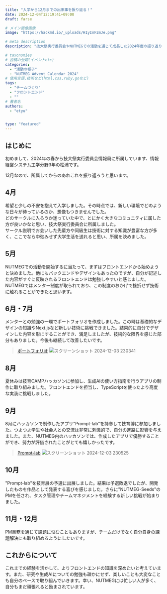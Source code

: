 ```yaml
---
title: "入学から12月までの出来事を振り返る！"
date: 2024-12-04T12:19:41+09:00
draft: farse

# メイン画像画像
image: "https://hackmd.io/_uploads/H1yInF2mJe.png"

# meta description
description: "技大祭実行委員会やNUTMEGでの活動を通じて成長した2024年度の振り返り記事です。技術の学びやハッカソンでの経験、そしてPM業務に挑戦した記録を綴ります。"

# taxonomies
# 投稿の分類(イベントetc)
categories:
  - "活動の様子"
  - "NUTMEG Advent Calendar 2024"
# 使用言語,技術など(html,css,ruby,goなど)
tags:
  - "チームづくり"
  - "フロントエンド"
  - ""
# 著者名
authors:
  - "etyu"


type: "featured"
---
```

## はじめに
初めまして、2024年の春から技大祭実行委員会情報局に所属しています、情報経営システム工学分野3年の松浦です。

12月なので、所属してからのあれこれを振り返ろうと思います。

## 4月　
希望と少しの不安を抱えて入学しました。その時点では、新しい環境でどのような日々が待っているのか、想像もつきませんでした。  
どのサークルに入ろうか迷っていた中で、とにかく大きなコミュニティに属した方が良いかなと思い、技大祭実行委員会に所属しました。  
サークル説明でお会いした先輩方や同級生は技術に対する知識が豊富な方が多く、ここでなら中弛みせず大学生活を送れると思い、所属を決めました。

## 5月
NUTMEGでの活動を開始するに当たって、まずはフロントエンドから始めようと決めました。他にもバックエンドやデザインもあったのですが、自分が記述した内容がすぐに反映されるフロントエンドは勉強しやすいと感じました。  
NUTMEGではメンター制度が取られており、この制度のおかげで挫折せず技術に触れることができたと思います。

## 6月・7月
メンターとの勉強の一環でポートフォリオを作成しました。この時は基礎的なデザインの知識やNext.jsなど新しい技術に挑戦できました。結果的に自分でデザインした内容を形にすることができ、満足しましたが、技術的な限界を感じた部分もありました。今後も継続して改善したいです。

> [ポートフォリオ](https://eita-portfolio-28hy.vercel.app/)
![スクリーンショット 2024-12-03 230341](https://hackmd.io/_uploads/H1UAy5hQyl.png)

## 8月
夏休みは技育CAMPハッカソンに参加し、生成AIの使い方指南を行うアプリの制作に取り組みました。フロントエンドを担当し、TypeScriptを使ったより高度な実装に挑戦しました。

## 9月
8月にハッカソンで制作したアプリ"Prompt-lab"を持参して技育博に参加しました。つよつよ学生や社会人との交流は非常に刺激的で、自分の進路に影響を与えました。また、NUTMEG内のハッカソンでは、作成したアプリで優勝することができ、努力が評価されたことがとても嬉しかったです。
> [Prompt-lab](https://ai-prompt-lab.vercel.app/)
![スクリーンショット 2024-12-03 230525](https://hackmd.io/_uploads/H128xq2Qke.png)


## 10月
"Prompt-lab"を技育展の予選に出展しました。結果は予選敗退でしたが、開発したものを作品として発表する喜びを感じました。さらに"NUTMEG-Seeds"のPMを任され、タスク管理やチームマネジメントを経験する新しい挑戦が始まりました。

## 11月・12月
PM業務を通じて課題に悩むこともありますが、チームだけでなく自分自身の課題解決にも取り組めるようにしたいです。

## これからについて
これまでの経験を活かして、よりフロントエンドの知識を深めたいと考えています。また、研究や生成AIについての勉強も疎かにせず、楽しいことも大変なことも自分のペースで取り組んでいきます。幸い、NUTMEGには忙しい人が多く、自分もまだ頑張れると励まされています。